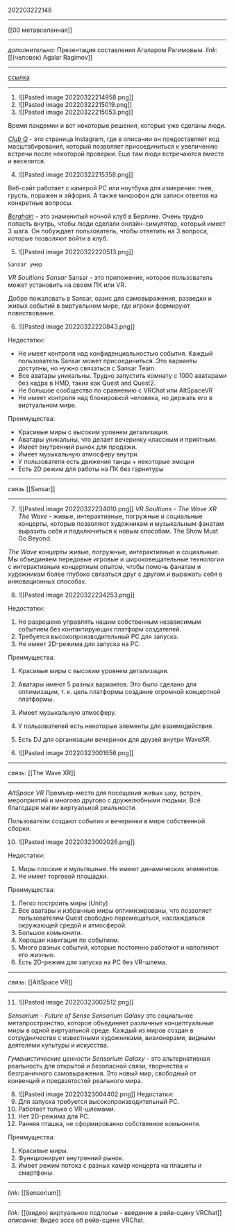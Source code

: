 202203222148
***
[[00 метавселенная]]
***
*дополнительно:*
Презентация составления Агаларом Рагимовым.
*link:*
[[(человек) Agalar Ragimov]]
***
[ссылка](https://docs.google.com/presentation/d/13noRkQX7xPXYPIzdfd8VbwnW-Y5UjXRuZV6vzjvoEg0/edit?usp=sharing)
***
1. ![[Pasted image 20220322214958.png]]
2. ![[Pasted image 20220322215019.png]]
3. ![[Pasted image 20220322215053.png]]

Время пандемии и вот некоторые решения, которые уже сделаны люди.

[*Club Q*](https://youtu.be/wF3yUVHFxAY) - это страница Instagram, где в описании он предоставляет код масштабирования, который позволяет присоединиться к увеличению встречи после некоторой проверки. Еще там люди встречаются вместе и веселятся.

4. ![[Pasted image 20220322215358.png]]

Веб-сайт работает с камерой PC или ноутбука для измерения: гнев, грусть, поражен и эйфория. А также микрофон для записи ответов на конкретные вопросы.

[*Berghain*](https://youtu.be/DEZNXyW7zWM) - это знаменитый ночной клуб в Берлине. Очень трудно попасть внутрь, чтобы люди сделали онлайн-симулятор, который имеет 3 шага. Он побуждает пользователь, чтобы ответить на 3 вопроса, которые позволяют войти в клуб.

5. ![[Pasted image 20220322220513.png]]
```
Sansar умер
```
*VR Soultions Sansar*
Sansar - это приложение, которое пользователь может установить на своем ПК или VR.

Добро пожаловать в Sansar, оазис для самовыражения, разведки и живых событий в виртуальном мире, где игроки формируют повествование.

6. ![[Pasted image 20220322220843.png]]

Недостатки: 
- Не имеет контроля над конфиденциальностью события. Каждый пользователь Sansar может присоединиться. Это варианты доступны, но нужно связаться с Sansar Team.
- Все аватары уникальны. Трудно запустить комнату с 1000 аватарами без кадра в HMD, таких как Quest and Quest2.
- Не большое сообщество по сравнению с VRChat или AltSpaceVR 
- Не имеет контроля над блокировкой человека, но держать его в виртуальном мире.

Преимущества:
- Красивые миры с высоким уровнем детализации. 
- Аватары уникальны, что делает вечеринку классным и приятным. 
- Имеет внутренний рынок для продажи. 
- Имеет музыкальную атмосферу внутри. 
- У пользователя есть движения танцы + некоторые эмоции 
- Есть 2D режим для работы на ПК без гарнитуры
***
*связь*
[[Sansar]]
***
7. ![[Pasted image 20220322234010.png]]
*VR Soultions - The Wave XR*
*The Wave* - живые, интерактивные, погружные и социальные концерты, которые позволяют художникам и музыкальным фанатам выразить себя и подключиться к новым способам.  The Show Must Go Beyond.

*The Wave* концерты живые, погружные, интерактивные и социальные. Мы объединяем передовые игровые и широковещательные технологии с интерактивным концертным опытом, чтобы помочь фанатам и художникам более глубоко связаться друг с другом и выражать себя в инновационных способах.

8. ![[Pasted image 20220322234253.png]]

Недостатки:
1. Не разрешено управлять нашим собственным независимым событием без контактирующих платформ создателей.
2. Требуется высокопроизводительный PC для запуска.
3. Не имеет 2D-режима для запуска на PC.

Преимущества:
1. Красивые миры с высоким уровнем детализации.
2. Аватары имеют 5 разных вариантов. Это было сделано для оптимизации, т. к. цель платформы создание огромной концертной платформы.
3. Имеет музыкальную атмосферу.
4. У пользователей есть некоторые элементы для взаимодействия.
5. Есть DJ для организации вечеринок для друзей внутри WaveXR.

9. ![[Pasted image 20220323001656.png]]
***
*связь:*
[[The Wave XR]]
***
*AltSpace VR*
Премъер-место для посещения живых шоу, встреч, мероприятий и многово другово с дружелюбными людьми. 
Всё благодаря магии виртуальной реальности.

Пользователи создают события и вечеринки в мире собственной сборки.

10. ![[Pasted image 20220323002026.png]]

Недостатки:
1. Миры плоские и мультяшные. Не имеют динамических элементов.
2. Не имеет торговой площадки.

Преимущества:
1. Легко построить миры (Unity)
2. Все аватары и избранные миры оптимизированы, что позволяет пользователям Quest свободно перемещаться, наслаждаться окружающей средой и атмосферой.
3. Большое комьюнити.
4. Хорошая навигация по событиям.
5. Много разных событий, которые постоянно работают и наполняют его жизнью.
6. Есть 2D-режим для запуска на PC без VR-шлема.
***
*связь:*
[[AltSpace VR]]
***
11. ![[Pasted image 20220323002512.png]]

*Sensorium - Future of Sense*
*Sensorium Galaxy* это социальное метапространство, которое объединяет различные концептуальные миры в одной виртуальной среде.
Каждый из миров создан в сотрудничестве с известными художниками, визионерами, видными деятелями культуры и искусства.

*Гуманистические ценности*
*Sensorium Galaxy* - это альтернативная реальность для открытой и безопасной связи, творчества и безграничного самовыражения.
Это новый мир, свободный от конвенций и предвзятостей реального мира.

8. ![[Pasted image 20220323004402.png]]
Недостатки:
1. Для запуска требуется высокопроизводительный PC.
2. Работает только с VR-шлемами.
3. Нет 2D-режима для PC.
4. Ранняя пташка, не сформированно собственное комьюнити.

Преимущества:
1. Красивые миры.
2. Функционирует внутренний рынок.
3. Имеет режим потока с разных камер концерта на плашеты и смартфоны.
***
*link:*
[[Sensorium]]
***
*link:*
[[(видео) виртуальное подполье - введение в рейв-сцену VRChat]]
*описание:*
Видео эссе об рейв-сцене VRChat.